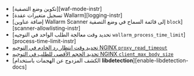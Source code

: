 * [تكوين وضع التصفية][waf-mode-instr]
* [تسجيل متغيرات عقدة Wallarm][logging-instr]
* [إضافة عناوين Wallarm Scanner إلى قائمة السماح في وضع التصفية `block`][scanner-allowlisting-instr]
* [تحديد وقت معالجة الطلب الواحد في التوجيه `wallarm_process_time_limit`][process-time-limit-instr]
* [تحديد وقت انتظار رد الخادم في التوجيه NGINX `proxy_read_timeout`](https://nginx.org/en/docs/http/ngx_http_proxy_module.html#proxy_read_timeout)
* [تحديد الحجم الأقصى للطلب في التوجيه NGINX `client_max_body_size`](https://nginx.org/en/docs/http/ngx_http_core_module.html#client_max_body_size)
* [الكشف المزدوج عن الهجمات باستخدام **libdetection**][enable-libdetection-docs]